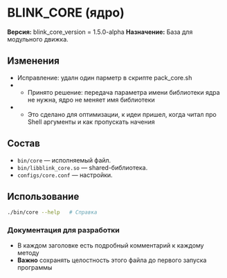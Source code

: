 # BLINK_CORE (ядро)

**Версия:**
blink_core_version = 1.5.0-alpha
**Назначение:** База для модульного движка.

## Изменения
- Исправление: удалн один парметр в скрипте pack_core.sh
- - Принято решение: передача параметра имени библиотеки ядра не нужна, ядро не меняет имя библиотеки
- - Это сделано для оптимизации, к идеи пришел, когда читал про Shell аргументы и как пропускать начения

## Состав
- `bin/core` — исполняемый файл.
- `bin/libblink_core.so` — shared-библиотека.
- `configs/core.conf` — настройки.

## Использование
```bash
./bin/core --help   # Справка
```

### Документация для разработки
- В каждом заголовке есть подробный комментарий к каждому методу
- **Важно** сохранять целостность этого файла до первого запуска программы